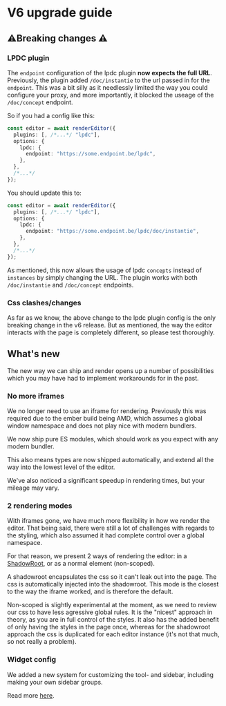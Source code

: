 # V6 upgrade guide

## ⚠️Breaking changes ⚠️

### LPDC plugin

The `endpoint` configuration of the lpdc plugin **now expects the full URL**.
Previously, the plugin added `/doc/instantie` to the url passed in for the
`endpoint`. This was a bit silly as it needlessly limited the way you could
configure your proxy, and more importantly, it blocked the useage of the
`/doc/concept` endpoint.

So if you had a config like this:

```ts
const editor = await renderEditor({
  plugins: [, /*...*/ "lpdc"],
  options: {
    lpdc: {
      endpoint: "https://some.endpoint.be/lpdc",
    },
  },
  /*...*/
});
```

You should update this to:

```ts
const editor = await renderEditor({
  plugins: [, /*...*/ "lpdc"],
  options: {
    lpdc: {
      endpoint: "https://some.endpoint.be/lpdc/doc/instantie",
    },
  },
  /*...*/
});
```

As mentioned, this now allows the usage of lpdc `concepts` instead of
`instances` by simply changing the URL. The plugin works with both
`/doc/instantie` and `/doc/concept` endpoints.

### Css clashes/changes

As far as we know, the above change to the lpdc plugin config is the only
breaking change in the v6 release. But as mentioned, the way the editor
interacts with the page is completely different, so please test thoroughly.

## What's new

The new way we can ship and render opens up a number of possibilities which
you may have had to implement workarounds for in the past.

### No more iframes

We no longer need to use an iframe for rendering. Previously this was required due to the ember build being AMD, which assumes a global window namespace and does not play nice with modern bundlers.

We now ship pure ES modules, which should work as you expect with any modern
bundler.

This also means types are now shipped automatically, and extend all the way into the lowest level of the editor.

We've also noticed a significant speedup in rendering times, but your mileage
may vary.

### 2 rendering modes

With iframes gone, we have much more flexibility in how we render the editor. That being said, there were still a lot of challenges with regards to the styling, which also assumed it had complete control over a global namespace.

For that reason, we present 2 ways of rendering the editor: in a [ShadowRoot](https://developer.mozilla.org/en-US/docs/Web/API/ShadowRoot), or as a normal element (non-scoped).

A shadowroot encapsulates the css so it can't leak out into the page. The css is automatically injected into the shadowroot. This mode is the closest to the way the iframe worked, and is therefore the default.

Non-scoped is slightly experimental at the moment, as we need to review our css to have less agressive global rules.
It is the "nicest" approach in theory, as you are in full control of the styles.
It also has the added benefit of only having the styles in the page once, whereas for the shadowroot approach the css is duplicated for each editor instance (it's not that much, so not really a problem).

### Widget config

We added a new system for customizing the tool- and sidebar, including
making your own sidebar groups.

Read more [here](./widgets.md).
